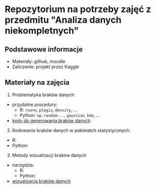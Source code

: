 # Repozytorium na potrzeby zajęć z przedmitu "Analiza danych niekompletnych"

## Podstawowe informacje

+ Materiały: github, moodle
+ Zaliczenie: projekt przez Kaggle

## Materiały na zajęcia

1. Problematyka braków danych
  + przydatne procedury:
    + R: `rnorm`, `plogis`, `density`, ...
    + Python: `np.random...`,  `gaussian_kde`, ...
  + [kody do generowania braków danych](https://htmlpreview.github.io/?https://raw.githubusercontent.com/DepartmentOfStatisticsPUE/adn-2025/refs/heads/main/codes/1-probelmatyka-brakow-danych.html)
2. Kodowanie braków danych w pakietatch statystycznych:
  + R:
  + Python:
3. Metody wizualizacji braków danych
  + narzędzia:
    + R:
    + Python:
  + [wizualizacja braków danych]()
  